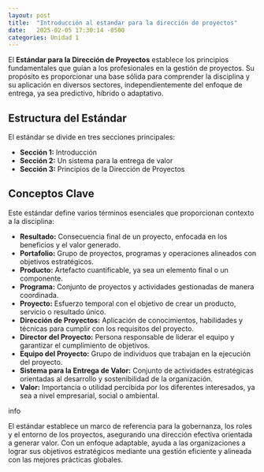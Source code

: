 ```yaml
---
layout: post
title:  "Introducción al estandar para la dirección de proyectos"
date:   2025-02-05 17:30:14 -0500
categories: Unidad 1
---
```


<section class="section-two"> 
  <div class="container">
    <p>El <strong>Estándar para la Dirección de Proyectos</strong> establece los principios fundamentales que guían a los profesionales en la gestión de proyectos. Su propósito es proporcionar una base sólida para comprender la disciplina y su aplicación en diversos sectores, independientemente del enfoque de entrega, ya sea predictivo, híbrido o adaptativo.</p>
    <h2>Estructura del Estándar</h2>
    <p>El estándar se divide en tres secciones principales:</p>
    <ul>
      <li><strong>Sección 1:</strong> Introducción</li>
      <li><strong>Sección 2:</strong> Un sistema para la entrega de valor</li>
      <li><strong>Sección 3:</strong> Principios de la Dirección de Proyectos</li>
    </ul>
    <h2>Conceptos Clave</h2>
    <p>Este estándar define varios términos esenciales que proporcionan contexto a la disciplina:</p>
    <ul>
      <li><strong>Resultado:</strong> Consecuencia final de un proyecto, enfocada en los beneficios y el valor generado.</li>
      <li><strong>Portafolio:</strong> Grupo de proyectos, programas y operaciones alineados con objetivos estratégicos.</li>
      <li><strong>Producto:</strong> Artefacto cuantificable, ya sea un elemento final o un componente.</li>
      <li><strong>Programa:</strong> Conjunto de proyectos y actividades gestionadas de manera coordinada.</li>
      <li><strong>Proyecto:</strong> Esfuerzo temporal con el objetivo de crear un producto, servicio o resultado único.</li>
      <li><strong>Dirección de Proyectos:</strong> Aplicación de conocimientos, habilidades y técnicas para cumplir con los requisitos del proyecto.</li>
      <li><strong>Director del Proyecto:</strong> Persona responsable de liderar el equipo y garantizar el cumplimiento de objetivos.</li>
      <li><strong>Equipo del Proyecto:</strong> Grupo de individuos que trabajan en la ejecución del proyecto.</li>
      <li><strong>Sistema para la Entrega de Valor:</strong> Conjunto de actividades estratégicas orientadas al desarrollo y sostenibilidad de la organización.</li>
      <li><strong>Valor:</strong> Importancia o utilidad percibida por los diferentes interesados, ya sea a nivel empresarial, social o ambiental.</li>
    </ul>
    
  </div>
  </section>

  <section>
    <div class="info-box">
        <span class="material-icons info-icon">info</span>
        <div class="info-content">
         <p>El estándar establece un marco de referencia para la gobernanza, los roles y el entorno de los proyectos, asegurando una dirección efectiva orientada a generar valor. Con un enfoque adaptable, ayuda a las organizaciones a lograr sus objetivos estratégicos mediante una gestión eficiente y alineada con las mejores prácticas globales.</p> 
    </div>
</section>

